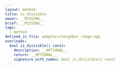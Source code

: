 ```yaml
---
layout: method
title: is_divisible
owner: __MISSING__
brief: __MISSING__
tags:
  - method
defined_in_file: adaptors/neighbor_range.hpp
overloads:
  bool is_divisible() const:
    description: __OPTIONAL__
    return: __OPTIONAL__
    signature_with_names: bool is_divisible() const
---
```

